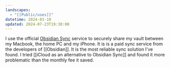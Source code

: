 ```yaml
---
landscapes:
  - "[[Public/uses]]"
datetime: 2024-03-10
updated: 2024-07-23T19:30:00
---
```

I use the official [Obsidian Sync](https://obsidian.md/sync) service to securely share my vault between my Macbook, the home PC and my iPhone. It is is a paid sync service from the developers of [[Obsidian]]. It is the most reliable sync solution I've found. I tried [[iCloud as an alternative to Obsidian Sync]] and found it more problematic than the monthly fee it saved.

